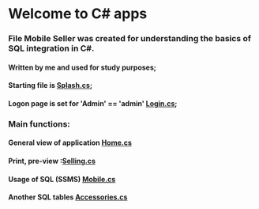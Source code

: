 # Welcome to C# apps

### File Mobile Seller was created for understanding the basics of SQL integration in C#. 

#### Written by me and used for study purposes;
#### Starting file is [Splash.cs](https://github.com/vg-shamking/Csharp/blob/main/MobileSeller/MobileSeller/Splash.cs);
#### Logon page is set for 'Admin' == 'admin' [Login.cs](https://github.com/vg-shamking/Csharp/blob/main/MobileSeller/MobileSeller/Login.cs);

### Main functions: 

#### General view of application [Home.cs](https://github.com/vg-shamking/Csharp/blob/main/MobileSeller/MobileSeller/Home.cs)
#### Print, pre-view :[Selling.cs](https://github.com/vg-shamking/Csharp/blob/main/MobileSeller/MobileSeller/Selling.cs)
#### Usage of SQL (SSMS) [Mobile.cs](https://github.com/vg-shamking/Csharp/blob/main/MobileSeller/MobileSeller/Mobile.cs)
#### Another SQL tables [Accessories.cs](https://github.com/vg-shamking/Csharp/blob/main/MobileSeller/MobileSeller/Accessories.cs)
